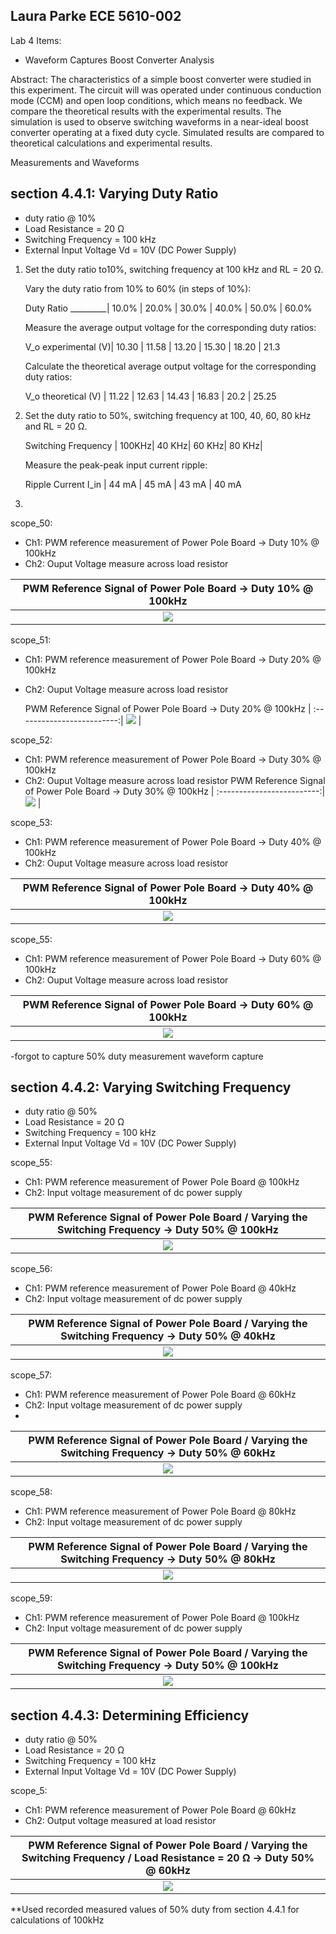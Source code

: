 Laura Parke
ECE 5610-002
--------------------------------------------------------
Lab 4 Items:
- Waveform Captures
Boost Converter Analysis

Abstract:   The characteristics of a simple boost converter were studied in this experiment. The circuit will
was operated under continuous conduction mode (CCM) and open loop conditions, which means no feedback.  We compare 
the theoretical results with the experimental results.  The simulation is used to observe switching waveforms in a 
near-ideal boost converter operating at a fixed duty cycle.  Simulated results are compared to theoretical calculations and experimental results.

Measurements and Waveforms

section 4.4.1: Varying Duty Ratio
----------------------------------------------------------
- duty ratio @ 10%
- Load Resistance = 20 Ω
- Switching Frequency = 100 kHz
- External Input Voltage Vd = 10V (DC Power Supply)

1.  Set the duty ratio to10%, switching frequency at 100 kHz and RL = 20 Ω.

    Vary the duty ratio from 10% to 60% (in steps of 10%):
     
    Duty Ratio _________| 10.0% | 20.0% | 30.0% | 40.0% | 50.0% | 60.0%
    
    Measure the average output voltage for the corresponding duty ratios:
    
    V_o experimental (V)| 10.30 | 11.58 | 13.20 | 15.30 | 18.20 | 21.3

    Calculate the theoretical average output voltage for the corresponding duty ratios:

    V_o theoretical (V) | 11.22 | 12.63 | 14.43 | 16.83 | 20.2  | 25.25

2. Set the duty ratio to 50%, switching frequency at 100, 40, 60, 80 kHz and RL = 20 Ω.
   
   Switching Frequency | 100KHz| 40 KHz| 60 KHz| 80 KHz|

   Measure the peak-peak input current ripple:
   
   Ripple Current I_in | 44 mA | 45 mA | 43 mA | 40 mA

3. 


scope_50:
- Ch1: PWM reference measurement of Power Pole Board -> Duty 10% @ 100kHz
- Ch2: Ouput Voltage measure across load resistor
 
 PWM Reference Signal of Power Pole Board -> Duty 10% @ 100kHz |
:-------------------------:|
![](4Data/scope_50.bmp) |

scope_51:
- Ch1: PWM reference measurement of Power Pole Board -> Duty 20% @ 100kHz
- Ch2: Ouput Voltage measure across load resistor

   PWM Reference Signal of Power Pole Board -> Duty 20% @ 100kHz |
:-------------------------:|
![](4Data/scope_51.bmp) |

scope_52:
- Ch1: PWM reference measurement of Power Pole Board -> Duty 30% @ 100kHz
- Ch2: Ouput Voltage measure across load resistor
 PWM Reference Signal of Power Pole Board -> Duty 30% @ 100kHz |
:-------------------------:|
![](4Data/scope_52.bmp) |

scope_53:
- Ch1: PWM reference measurement of Power Pole Board -> Duty 40% @ 100kHz
- Ch2: Ouput Voltage measure across load resistor
 
 PWM Reference Signal of Power Pole Board -> Duty 40% @ 100kHz |
:-------------------------:|
![](4Data/scope_53.bmp) |

scope_55:
- Ch1: PWM reference measurement of Power Pole Board -> Duty 60% @ 100kHz
- Ch2: Ouput Voltage measure across load resistor
  
 PWM Reference Signal of Power Pole Board -> Duty 60% @ 100kHz |
:-------------------------:|
![](4Data/scope_55.bmp) |

-forgot to capture 50% duty measurement waveform capture



section 4.4.2: Varying Switching Frequency
----------------------------------------------------------
- duty ratio @ 50%
- Load Resistance = 20 Ω
- Switching Frequency = 100 kHz
- External Input Voltage Vd = 10V (DC Power Supply)

scope_55:
- Ch1: PWM reference measurement of Power Pole Board @ 100kHz
- Ch2: Input voltage measurement of dc power supply

 PWM Reference Signal of Power Pole Board / Varying the Switching Frequency -> Duty 50% @ 100kHz |
:-------------------------:|
![](4Data/scope_55.bmp) |

scope_56:
- Ch1: PWM reference measurement of Power Pole Board @ 40kHz
- Ch2: Input voltage measurement of dc power supply

 PWM Reference Signal of Power Pole Board / Varying the Switching Frequency -> Duty 50% @ 40kHz |
:-------------------------:|
![](4Data/scope_56.bmp) |

scope_57:
- Ch1: PWM reference measurement of Power Pole Board @ 60kHz
- Ch2: Input voltage measurement of dc power supply
- 
 PWM Reference Signal of Power Pole Board / Varying the Switching Frequency -> Duty 50% @ 60kHz |
:-------------------------:|
![](4Data/scope_57.bmp) |

scope_58:
- Ch1: PWM reference measurement of Power Pole Board @ 80kHz
- Ch2: Input voltage measurement of dc power supply

 PWM Reference Signal of Power Pole Board / Varying the Switching Frequency -> Duty 50% @ 80kHz |
:-------------------------:|
![](4Data/scope_58.bmp) |

scope_59:
- Ch1: PWM reference measurement of Power Pole Board @ 100kHz
- Ch2: Input voltage measurement of dc power supply

 PWM Reference Signal of Power Pole Board / Varying the Switching Frequency -> Duty 50% @ 100kHz |
:-------------------------:|
![](4Data/scope_55.bmp) |

section 4.4.3: Determining Efficiency
----------------------------------------------------------
- duty ratio @ 50%
- Load Resistance = 20 Ω
- Switching Frequency = 100 kHz
- External Input Voltage Vd = 10V (DC Power Supply)

scope_5:
- Ch1: PWM reference measurement of Power Pole Board @ 60kHz
- Ch2: Output voltage measured at load resistor

 PWM Reference Signal of Power Pole Board / Varying the Switching Frequency / Load Resistance = 20 Ω -> Duty 50% @ 60kHz |
:-------------------------:|
![](4Data/scope_.bmp) |

**Used recorded measured values of 50% duty from section 4.4.1 for calculations of 100kHz

